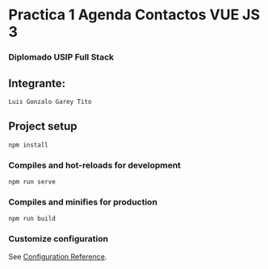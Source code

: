 # Practica 1 Agenda Contactos VUE JS 3 
### Diplomado USIP Full Stack 

## Integrante:
```
Luis Gonzalo Garey Tito
```


## Project setup
```
npm install
```

### Compiles and hot-reloads for development
```
npm run serve
```

### Compiles and minifies for production
```
npm run build
```

### Customize configuration
See [Configuration Reference](https://cli.vuejs.org/config/).



